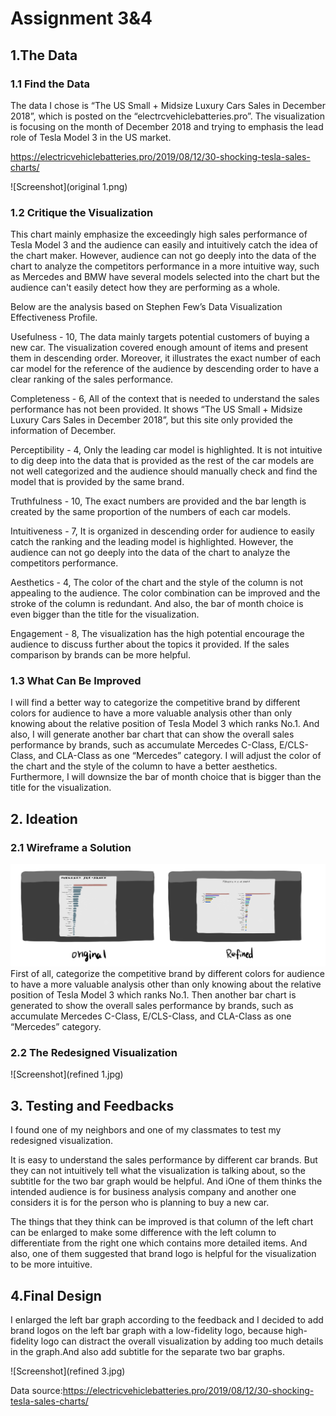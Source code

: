 
# Assignment 3&4

## 1.The Data

### 1.1 Find the Data

The data I chose is “The US Small + Midsize Luxury Cars Sales in December 2018”, which is posted on the “electrcvehiclebatteries.pro”. The visualization is focusing on the month of December 2018 and trying to emphasis the lead role of Tesla Model 3 in the US market.

https://electricvehiclebatteries.pro/2019/08/12/30-shocking-tesla-sales-charts/

![Screenshot](original 1.png)

### 1.2 Critique the Visualization

This chart mainly emphasize the exceedingly high sales performance of Tesla Model 3 and the audience can easily and intuitively catch the idea of the chart maker. However, audience can not go deeply into the data of the chart to analyze the competitors performance in a more intuitive way, such as Mercedes and BMW have several models selected into the chart but the audience can't easily detect how they are performing as a whole. 

Below are the analysis based on Stephen Few’s Data Visualization Effectiveness Profile.

Usefulness - 10, The data mainly targets potential customers of buying a new car. The visualization covered enough amount of items and present them in descending order. Moreover, it illustrates the exact number of each car model for the reference of the audience by descending order to have a clear ranking of the sales performance.

Completeness - 6, All of the context that is needed to understand the sales performance has not been provided. It shows “The US Small + Midsize Luxury Cars Sales in December 2018”, but this site only provided the information of December. 

Perceptibility - 4, Only the leading car model is highlighted. It is not intuitive to dig deep into the data that is provided as the rest of the car models are not well categorized and the audience should manually check and find the model that is provided by the same brand.

Truthfulness - 10, The exact numbers are provided and the bar length is created by the same proportion of the numbers of each car models.

Intuitiveness - 7, It is organized in descending order for audience to easily catch the ranking and the leading model is highlighted. However, the audience can not go deeply into the data of the chart to analyze the competitors performance.

Aesthetics - 4,  The color of the chart and the style of the column is not appealing to the audience. The color combination can be improved and the stroke of the column is redundant. And also, the bar of month choice is even bigger than the title for the visualization.


Engagement - 8, The visualization has the high potential encourage the audience to discuss further about the topics it provided. If the sales comparison by brands can be more helpful.


### 1.3 What Can Be Improved

I will find a better way to categorize the competitive brand by different colors for audience to have a more valuable analysis other than only knowing about the relative position of Tesla Model 3 which ranks No.1.  And also, I will generate another bar chart that can show the overall sales performance by brands, such as accumulate Mercedes C-Class, E/CLS-Class, and CLA-Class as one “Mercedes” category. I will adjust the color of the chart and the style of the column to have a better aesthetics. Furthermore, I will downsize the bar of month choice that is bigger than the title for the visualization.

## 2. Ideation

### 2.1 Wireframe a Solution

![Screenshot](wireframe.jpg)
First of all, categorize the competitive brand by different colors for audience to have a more valuable analysis other than only knowing about the relative position of Tesla Model 3 which ranks No.1. Then another bar chart is generated to show the overall sales performance by brands, such as accumulate Mercedes C-Class, E/CLS-Class, and CLA-Class as one “Mercedes” category.

### 2.2 The Redesigned Visualization

![Screenshot](refined 1.jpg)

## 3. Testing and Feedbacks

I found one of my neighbors and one of my classmates to test my redesigned visualization. 

It is easy to understand the sales performance by different car brands. But they can not intuitively tell what the visualization is talking about, so the subtitle for the two bar graph would be helpful. And iOne of them thinks the intended audience is for business analysis company and another one considers it is for the person who is planning to buy a new car.

The things that they think can be improved is that column of the left chart can be enlarged to make some difference with the left column to differentiate from the right one which contains more detailed items. And also, one of them suggested that brand logo is helpful for the visualization to be more intuitive.

## 4.Final Design

I enlarged the left bar graph according to the feedback and I decided to add brand logos on the left bar graph with a low-fidelity logo, because high-fidelity logo can distract the overall visualization by adding too much details in the graph.And also add subtitle for the separate two bar graphs.

![Screenshot](refined 3.jpg)

Data source:https://electricvehiclebatteries.pro/2019/08/12/30-shocking-tesla-sales-charts/


